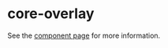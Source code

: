 core-overlay
============

See the [component page](https://polymer-project.org/docs/elements/core-elements.html#core-overlay) for more information.
